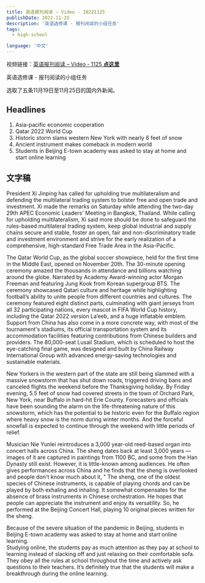 ```yaml
---
title: 英语报刊阅读 – Video - 20221125
publishDate: 2022-11-25
description: '英语选修课 - 报刊阅读的小组任务'
tags:
  - high-school

language: '中文'
---
```


<p>视频链接：<a href="https://alist.tonyyin.top/Alidrive/Public/%E5%A4%96%E5%88%8A%E6%96%B0%E9%97%BB/video1" ,="" target="_ blank">英语报刊阅读 – Video - 1125 <strong>点这里</strong> </a></p>

英语选修课 - 报刊阅读的小组任务

选取了五条11月19日至11月25日的国内外新闻。

## Headlines
1. Asia-pacific economic cooperation
2. Qatar 2022 World Cup
3. Historic storm slams western New York with nearly 6 feet of snow
4. Ancient instrument makes comeback in modern world
5. Students in Beijing E-town academy was asked to stay at home and start online learning

## 文字稿

President Xi Jinping has called for upholding true multilateralism
and defending the multilateral trading system 
to bolster free and open trade and investment.
Xi made the remarks on Saturday while attending 
the two-day 29th APEC Economic Leaders' Meeting in Bangkok, Thailand.
While calling for upholding multilateralism, Xi said 
more should be done to safeguard the rules-based multilateral trading system, 
keep global industrial and supply chains secure and stable, foster an open, 
fair and non-discriminatory trade and investment environment 
and strive for the early realization of a comprehensive, 
high-standard Free Trade Area in the Asia-Pacific.


The Qatar World Cup, as the global soccer showpiece, 
held for the first time in the Middle East, 
opened on November 20th.
The 30-minute opening ceremony amazed 
the thousands in attendance and billions watching around the globe. 
Narrated by Academy Award-winning actor Morgan Freeman 
and featuring Jung Kook from Korean supergroup BTS.
The ceremony showcased Qatari culture and heritage 
while highlighting football’s ability 
to unite people from different countries and cultures. 
The ceremony featured eight distinct parts, 
culminating with giant jerseys from all 32 participating nations, 
every mascot in FIFA World Cup history, 
including the Qatar 2022 version La’eeb, 
and a huge inflatable emblem.
Support from China has also come in a more concrete way, 
with most of the tournament's stadiums, 
its official transportation system and its accommodation facilities 
featuring contributions from Chinese builders and providers.
The 80,000-seat Lusail Stadium, 
which is scheduled to host the eye-catching final game, 
was designed and built by China Railway International Group 
with advanced energy-saving technologies and sustainable materials.


New Yorkers in the western part of the state are still being slammed 
with a massive snowstorm that has shut down roads, 
triggered driving bans and canceled flights 
the weekend before the Thanksgiving holiday.
By Friday evening, 5.5 feet of snow had covered streets 
in the town of Orchard Park, New York, near Buffalo in hard-hit Erie County.
Forecasters and officials have been sounding the alarm 
on the life-threatening nature of this snowstorm, 
which has the potential to be historic even for the Buffalo region 
where heavy snow is the norm during winter months. 
And the forceful snowfall is expected to continue 
through the weekend with little periods of relief.


Musician Nie Yunlei reintroduces 
a 3,000 year-old reed-based organ into concert halls across China. 
The sheng dates back at least 3,000 years — 
images of it are captured in paintings from 1100 BC, 
and some from the Han Dynasty still exist. 
However, it is little-known among audiences. 
He often gives performances across China 
and he finds that the sheng is overlooked and people don't know much about it,
" The sheng, one of the oldest species of Chinese instruments, 
is capable of playing chords and can be played by both exhaling and inhaling. 
It somewhat compensates for the absence of brass instruments 
in Chinese orchestration.
He hopes that people can appreciate the instrument and enjoy its versatility. 
So, he performed at the Beijing Concert Hall, 
playing 10 original pieces written for the sheng. 


Because of the severe situation of the pandemic in Beijing, 
students in Beijing E-town academy was asked to 
stay at home and start online learning.  
Studying online, the students pay as much attention 
as they pay at school to learning instead of slacking off 
and just relaxing on their comfortable sofa. 
They obey all the rules at school throughout the time 
and actively ask questions to their teachers. 
It’s definitely true that 
the students will make a breakthrough during the online learning.